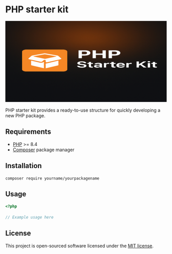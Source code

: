 # PHP starter kit

<p align="center">
    <img src="./art/php-starter-kit.jpg" width="%100">
</p>

PHP starter kit provides a ready-to-use structure for quickly developing a new PHP package.

## Requirements

-   [PHP](https://www.php.net/) >= 8.4
-   [Composer](https://getcomposer.org/) package manager

## Installation

```shell
composer require yourname/yourpackagename
```

## Usage

```php
<?php

// Example usage here
```

## License

This project is open-sourced software licensed under the [MIT license](LICENSE).
